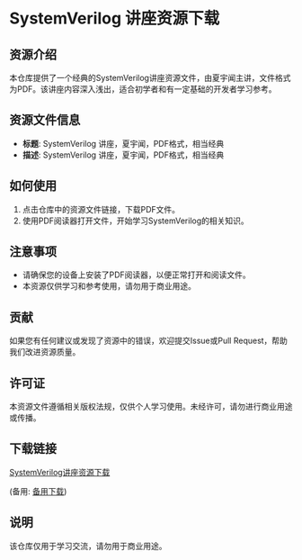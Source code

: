 # SystemVerilog 讲座资源下载

## 资源介绍

本仓库提供了一个经典的SystemVerilog讲座资源文件，由夏宇闻主讲，文件格式为PDF。该讲座内容深入浅出，适合初学者和有一定基础的开发者学习参考。

## 资源文件信息

- **标题**: SystemVerilog 讲座，夏宇闻，PDF格式，相当经典
- **描述**: SystemVerilog 讲座，夏宇闻，PDF格式，相当经典

## 如何使用

1. 点击仓库中的资源文件链接，下载PDF文件。
2. 使用PDF阅读器打开文件，开始学习SystemVerilog的相关知识。

## 注意事项

- 请确保您的设备上安装了PDF阅读器，以便正常打开和阅读文件。
- 本资源仅供学习和参考使用，请勿用于商业用途。

## 贡献

如果您有任何建议或发现了资源中的错误，欢迎提交Issue或Pull Request，帮助我们改进资源质量。

## 许可证

本资源文件遵循相关版权法规，仅供个人学习使用。未经许可，请勿进行商业用途或传播。

## 下载链接
[SystemVerilog讲座资源下载](https://pan.quark.cn/s/8d9748467715) 

(备用: [备用下载](https://pan.baidu.com/s/1ZorKtvklGWR2a_xDCOezww?pwd=1234))

## 说明

该仓库仅用于学习交流，请勿用于商业用途。
